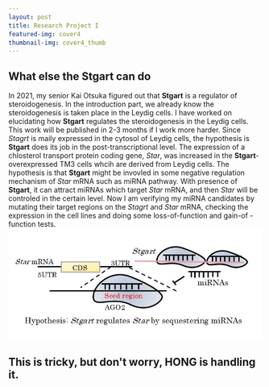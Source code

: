 ```yaml
---
layout: post
title: Research Project I
featured-img: cover4
thumbnail-img: cover4_thumb
---
```

## What else the **Stgart** can do
In 2021, my senior Kai Otsuka figured out that **Stgart** is a regulator of steroidogenesis.
In the introduction part, we already know the steroidogenesis is taken place in the Leydig cells. 
I have worked on elucidating how **Stgart** regulates the steroidogenesis in the Leydig cells.
This work will be published in 2-3 months if I work more harder. Since *Stagrt* is maily expressed in the cytosol of Leydig cells, 
the hypothesis is **Stgart** does its job in the post-transcriptional level.
The expression of a chlosterol transport protein coding gene, *Star*, was increased in the **Stgart**-overexpressed TM3 cells whcih are derived from Leydig cells. The hypothesis is that **Stgart** might be invovled in some negative regulation mechanism of *Star* mRNA such as miRNA pathway.
With presence of **Stgart**, it can attract miRNAs which target *Star* mRNA, and then *Star* will be controled in the certain level.
Now I am verifying my miRNA candidates by mutating their target regions on the *Stagrt* and *Star* mRNA, checking the expression in the cell lines and doing some loss-of-function and gain-of -function tests. 
![miRNA](https://raw.githubusercontent.com/CleanYANG/HONG-s-page/main/assets/img/miRNA.jpg)
## This is tricky, but don't worry, HONG is handling it. 